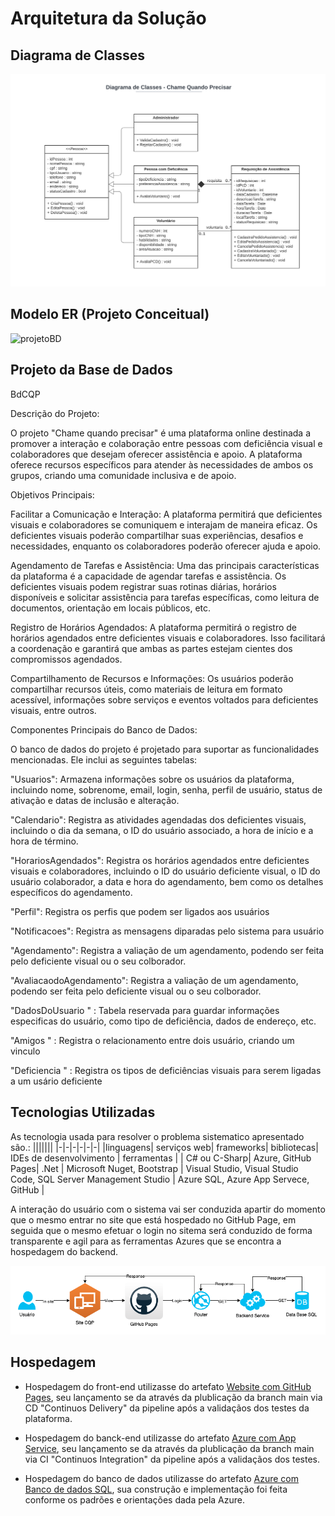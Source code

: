 # Arquitetura da Solução

## Diagrama de Classes

![Diagrama de Classes](/docs/img/diagrama_classes.png)

## Modelo ER (Projeto Conceitual)
![projetoBD](/docs/img/)

## Projeto da Base de Dados

BdCQP

Descrição do Projeto:

O projeto "Chame quando precisar" é uma plataforma online destinada a promover a interação e colaboração entre pessoas com deficiência visual e colaboradores que desejam oferecer assistência e apoio. A plataforma oferece recursos específicos para atender às necessidades de ambos os grupos, criando uma comunidade inclusiva e de apoio.

Objetivos Principais:

Facilitar a Comunicação e Interação: A plataforma permitirá que deficientes visuais e colaboradores se comuniquem e interajam de maneira eficaz. Os deficientes visuais poderão compartilhar suas experiências, desafios e necessidades, enquanto os colaboradores poderão oferecer ajuda e apoio.

Agendamento de Tarefas e Assistência: Uma das principais características da plataforma é a capacidade de agendar tarefas e assistência. Os deficientes visuais podem registrar suas rotinas diárias, horários disponíveis e solicitar assistência para tarefas específicas, como leitura de documentos, orientação em locais públicos, etc.

Registro de Horários Agendados: A plataforma permitirá o registro de horários agendados entre deficientes visuais e colaboradores. Isso facilitará a coordenação e garantirá que ambas as partes estejam cientes dos compromissos agendados.

Compartilhamento de Recursos e Informações: Os usuários poderão compartilhar recursos úteis, como materiais de leitura em formato acessível, informações sobre serviços e eventos voltados para deficientes visuais, entre outros.

Componentes Principais do Banco de Dados:

O banco de dados do projeto é projetado para suportar as funcionalidades mencionadas. Ele inclui as seguintes tabelas:

 "Usuarios": Armazena informações sobre os usuários da plataforma, incluindo nome, sobrenome, email, login, senha, perfil de usuário, status de ativação e datas de inclusão e alteração.

"Calendario": Registra as atividades agendadas dos deficientes visuais, incluindo o dia da semana, o ID do usuário associado, a hora de início e a hora de término.

 "HorariosAgendados": Registra os horários agendados entre deficientes visuais e colaboradores, incluindo o ID do usuário deficiente visual, o ID do usuário colaborador, a data e hora do agendamento, bem como os detalhes específicos do agendamento.

 "Perfil": Registra os perfis que podem ser ligados aos usuários

  "Notificacoes": Registra as mensagens diparadas pelo sistema para usuário

  "Agendamento": Registra a valiação de um agendamento, podendo ser feita pelo deficiente visual ou o seu colborador.

  "AvaliacaodoAgendamento": Registra a valiação de um agendamento, podendo ser feita pelo deficiente visual ou o seu colborador.

  "DadosDoUsuario " : Tabela reservada para guardar informações especificas do usuário, como tipo de deficiência, dados de endereço, etc.

  "Amigos " : Registra o relacionamento entre dois usuário, criando um vinculo

  "Deficiencia " : Registra os tipos de deficiências visuais para serem ligadas a um usário deficiente

## Tecnologias Utilizadas

As tecnologia usada para resolver o problema sistematico apresentado são.:
|||||||
|-|-|-|-|-|-|
|linguagens| serviços web| frameworks| bibliotecas| IDEs de desenvolvimento | ferramentas |
| C# ou C-Sharp| Azure, GitHub Pages| .Net | Microsoft Nuget, Bootstrap | Visual Studio, Visual Studio Code, SQL Server Management Studio  | Azure SQL, Azure App Servece, GitHub | 

A interação do usuário com o sistema vai ser conduzida apartir do momento que o mesmo entrar no site que está hospedado no GitHub Page, em seguida que o mesmo efetuar o login no sitema será conduzido de forma transparente e agil para as ferramentas Azures que se encontra a hospedagem do backend.

![fluxo integração](/docs/img/fluxo_tec_arch.png)

## Hospedagem

* Hospedagem do front-end utilizasse do artefato [Website com GitHub Pages](https://pages.github.com/), seu lançamento se da através da plublicação da branch main via CD "Continuos Delivery" da pipeline após a validaçãos dos testes da plataforma.

* Hospedagem do banck-end utilizasse do artefato [Azure com App Service](https://learn.microsoft.com/pt-br/azure/app-service/overview), seu lançamento se da através da plublicação da branch main via CI "Continuos Integration" da pipeline após a validaçãos dos testes.

* Hospedagem do banco de dados utilizasse do artefato [Azure com Banco de dados SQL](https://azure.microsoft.com/pt-br/products/azure-sql/database), sua construção e implementação foi feita conforme os padrões e orientações dada pela Azure.


